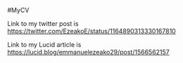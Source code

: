 #MyCV

Link to my twitter post is https://twitter.com/EzeakoE/status/1164890313330167810

Link to my Lucid article is https://lucid.blog/emmanuelezeako29/post/1566562157